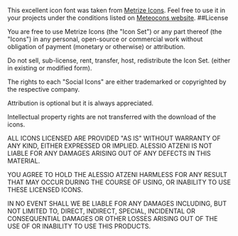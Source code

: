 This excellent icon font was taken from [Metrize Icons](http://www.alessioatzeni.com/metrize-icons/). Feel free to use it in your projects under the conditions listed on [Meteocons website](http://www.alessioatzeni.com/meteocons/).
##License

You are free to use Metrize Icons (the "Icon Set") or any part thereof (the "Icons") in any personal, open-source or commercial work without obligation of payment (monetary or otherwise) or attribution.

Do not sell, sub-license, rent, transfer, host, redistribute the Icon Set. (either in existing or modified form).

The rights to each "Social Icons" are either trademarked or copyrighted by the respective company.

Attribution is optional but it is always appreciated.

Intellectual property rights are not transferred with the download of the icons.

ALL ICONS LICENSED ARE PROVIDED "AS IS" WITHOUT WARRANTY OF ANY KIND, EITHER EXPRESSED OR IMPLIED. ALESSIO ATZENI IS NOT LIABLE FOR ANY DAMAGES ARISING OUT OF ANY DEFECTS IN THIS MATERIAL.

YOU AGREE TO HOLD THE ALESSIO ATZENI HARMLESS FOR ANY RESULT THAT MAY OCCUR DURING THE COURSE OF USING, OR INABILITY TO USE THESE LICENSED ICONS.

IN NO EVENT SHALL WE BE LIABLE FOR ANY DAMAGES INCLUDING, BUT NOT LIMITED TO, DIRECT, INDIRECT, SPECIAL, INCIDENTAL OR CONSEQUENTIAL DAMAGES OR OTHER LOSSES ARISING OUT OF THE USE OF OR INABILITY TO USE THIS PRODUCTS.


